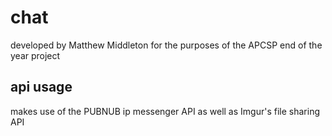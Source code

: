 # chat
developed by Matthew Middleton for the purposes of the APCSP end of the year project

## api usage
makes use of the PUBNUB ip messenger API as well as Imgur's file sharing API